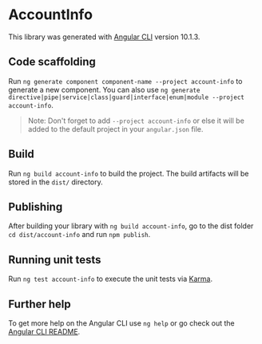 # AccountInfo

This library was generated with [Angular CLI](https://github.com/angular/angular-cli) version 10.1.3.

## Code scaffolding

Run `ng generate component component-name --project account-info` to generate a new component. You can also use `ng generate directive|pipe|service|class|guard|interface|enum|module --project account-info`.
> Note: Don't forget to add `--project account-info` or else it will be added to the default project in your `angular.json` file. 

## Build

Run `ng build account-info` to build the project. The build artifacts will be stored in the `dist/` directory.

## Publishing

After building your library with `ng build account-info`, go to the dist folder `cd dist/account-info` and run `npm publish`.

## Running unit tests

Run `ng test account-info` to execute the unit tests via [Karma](https://karma-runner.github.io).

## Further help

To get more help on the Angular CLI use `ng help` or go check out the [Angular CLI README](https://github.com/angular/angular-cli/blob/master/README.md).
